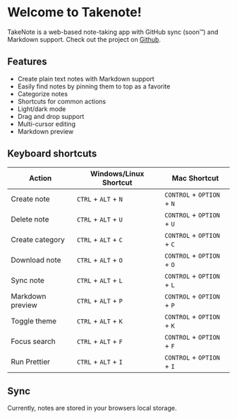 # Welcome to Takenote!

TakeNote is a web-based note-taking app with GitHub sync (soon™️) and Markdown support. Check out the project on [Github](https://github.com/taniarascia/takenote).

## Features

- Create plain text notes with Markdown support
- Easily find notes by pinning them to top as a favorite
- Categorize notes
- Shortcuts for common actions
- Light/dark mode
- Drag and drop support
- Multi-cursor editing
- Markdown preview

## Keyboard shortcuts

| Action           | Windows/Linux Shortcut | Mac Shortcut               |
| ---------------- | ---------------------- | -------------------------- |
| Create note      | `CTRL` + `ALT` + `N`   | `CONTROL` + `OPTION` + `N` |
| Delete note      | `CTRL` + `ALT` + `U`   | `CONTROL` + `OPTION` + `U` |
| Create category  | `CTRL` + `ALT` + `C`   | `CONTROL` + `OPTION` + `C` |
| Download note    | `CTRL` + `ALT` + `O`   | `CONTROL` + `OPTION` + `O` |
| Sync note        | `CTRL` + `ALT` + `L`   | `CONTROL` + `OPTION` + `L` |
| Markdown preview | `CTRL` + `ALT` + `P`   | `CONTROL` + `OPTION` + `P` |
| Toggle theme     | `CTRL` + `ALT` + `K`   | `CONTROL` + `OPTION` + `K` |
| Focus search     | `CTRL` + `ALT` + `F`   | `CONTROL` + `OPTION` + `F` |
| Run Prettier     | `CTRL` + `ALT` + `I`   | `CONTROL` + `OPTION` + `I` |

## Sync

Currently, notes are stored in your browsers local storage.
